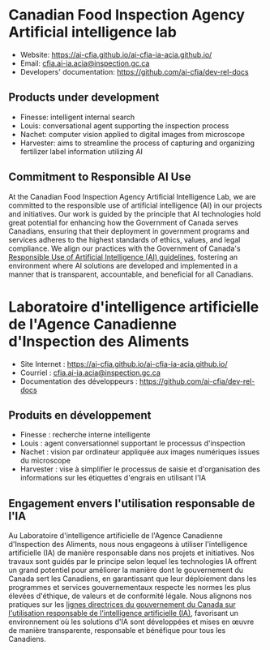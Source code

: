# Canadian Food Inspection Agency Artificial intelligence lab

* Website: <https://ai-cfia.github.io/ai-cfia-ia-acia.github.io/>
* Email: <cfia.ai-ia.acia@inspection.gc.ca>
* Developers' documentation: <https://github.com/ai-cfia/dev-rel-docs>

## Products under development

* Finesse: intelligent internal search
* Louis: conversational agent supporting the inspection process
* Nachet: computer vision applied to digital images from microscope
* Harvester: aims to streamline the process of capturing and organizing fertilizer label information utilizing AI

## Commitment to Responsible AI Use 

At the Canadian Food Inspection Agency Artificial Intelligence Lab, we are committed to the responsible use of artificial intelligence (AI) in our projects and initiatives. Our work is guided by the principle that AI technologies hold great potential for enhancing how the Government of Canada serves Canadians, ensuring that their deployment in government programs and services adheres to the highest standards of ethics, values, and legal compliance. We align our practices with the Government of Canada's [Responsible Use of Artificial Intelligence (AI) guidelines](https://www.canada.ca/en/government/system/digital-government/digital-government-innovations/responsible-use-ai.html#toc1), fostering an environment where AI solutions are developed and implemented in a manner that is transparent, accountable, and beneficial for all Canadians.



# Laboratoire d'intelligence artificielle de l'Agence Canadienne d'Inspection des Aliments

* Site Internet : <https://ai-cfia.github.io/ai-cfia-ia-acia.github.io/>
* Courriel : <cfia.ai-ia.acia@inspection.gc.ca>
* Documentation des développeurs : <https://github.com/ai-cfia/dev-rel-docs>

## Produits en développement

* Finesse : recherche interne intelligente
* Louis : agent conversationnel supportant le processus d'inspection
* Nachet : vision par ordinateur appliquée aux images numériques issues du microscope
* Harvester : vise à simplifier le processus de saisie et d'organisation des informations sur les étiquettes d'engrais en utilisant l'IA

## Engagement envers l'utilisation responsable de l'IA

Au Laboratoire d'intelligence artificielle de l'Agence Canadienne d'Inspection des Aliments, nous nous engageons à utiliser l'intelligence artificielle (IA) de manière responsable dans nos projets et initiatives. Nos travaux sont guidés par le principe selon lequel les technologies IA offrent un grand potentiel pour améliorer la manière dont le gouvernement du Canada sert les Canadiens, en garantissant que leur déploiement dans les programmes et services gouvernementaux respecte les normes les plus élevées d'éthique, de valeurs et de conformité légale. Nous alignons nos pratiques sur les [lignes directrices du gouvernement du Canada sur l'utilisation responsable de l'intelligence artificielle (IA)](https://www.canada.ca/en/government/system/digital-government/digital-government-innovations/responsible-use-ai.html#toc1), favorisant un environnement où les solutions d'IA sont développées et mises en œuvre de manière transparente, responsable et bénéfique pour tous les Canadiens.
